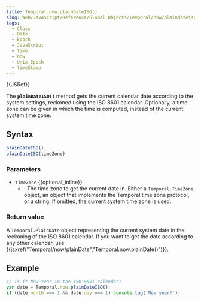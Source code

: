 ```yaml
---
title: Temporal.now.plainDateISO()
slug: Web/JavaScript/Reference/Global_Objects/Temporal/now/plaindateiso
tags:
  - Class
  - Date
  - Epoch
  - JavaScript
  - Time
  - now
  - Unix Epoch
  - timeStamp
---
```

{{JSRef}}

The **`plainDateISO()`** method gets the current calendar date according to the
system settings, reckoned using the ISO 8601 calendar. Optionally, a time zone
can be given in which the time is computed, instead of the current system time
zone.

## Syntax

```js
plainDateISO()
plainDateISO(timeZone)
```

### Parameters

- `timeZone` {{optional_inline}}
  - : The time zone to get the current date in. Either a `Temporal.TimeZone`
    object, an object that implements the Temporal time zone protocol, or a
    string. If omitted, the current system time zone is used.

### Return value

A `Temporal.PlainDate` object representing the current system date in the
reckoning of the ISO 8601 calendar. If you want to get the date according to any
other calendar, use
{{jsxref("Temporal/now/plainDate","Temporal.now.plainDate()")}}.

## Example

```js
// Is it New Year in the ISO 8601 calendar?
var date = Temporal.now.plainDateISO();
if (date.month === 1 && date.day === 1) console.log('New year!');
```
